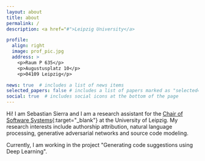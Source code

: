 ```yaml
---
layout: about
title: about
permalink: /
description: <a href="#">Leipzig University</a>

profile:
  align: right
  image: prof_pic.jpg
  address: >
    <p>Raum P 635</p>
    <p>Augustusplatz 10</p>
    <p>04109 Leipzig</p>

news: true  # includes a list of news items
selected_papers: false # includes a list of papers marked as "selected={true}"
social: true  # includes social icons at the bottom of the page
---
```


Hi! I am Sebastian Sierra and I am a research assistant for the [Chair of Software Systems](https://sws.informatik.uni-leipzig.de){:target="\_blank"} at the University of Leipzig. My research interests include authorship attribution, natural language processing, generative adversarial networks and source code modeling. 

Currently, I am working in the project "Generating code suggestions using Deep Learning".